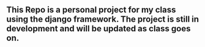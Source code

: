 ## This Repo is a personal project for my class using the django framework. The project is still in development and will be updated as class goes on.
